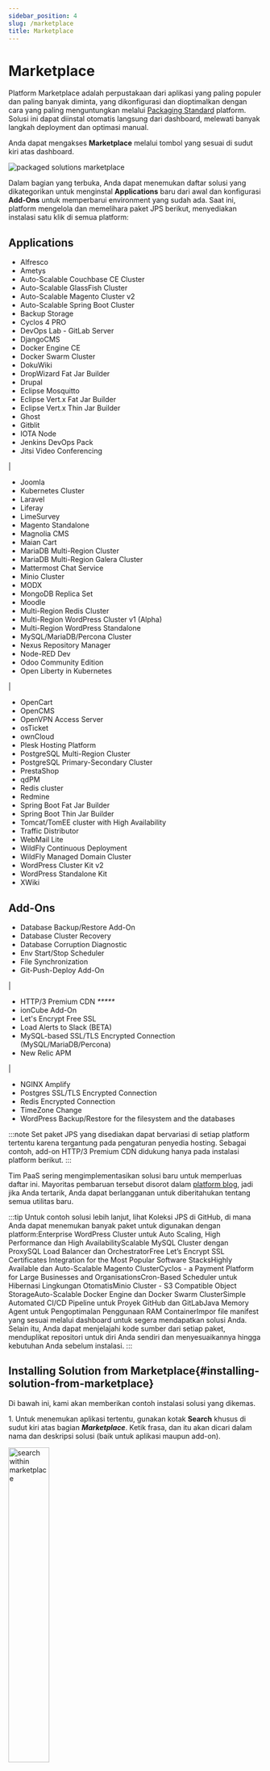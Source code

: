 ```yaml
---
sidebar_position: 4
slug: /marketplace
title: Marketplace
---
```

# Marketplace

Platform Marketplace adalah perpustakaan dari aplikasi yang paling populer dan paling banyak diminta, yang dikonfigurasi dan dioptimalkan dengan cara yang paling menguntungkan melalui [Packaging Standard](<https://docs.dewacloud.com/docs/packaging-standard/>) platform. Solusi ini dapat diinstal otomatis langsung dari dashboard, melewati banyak langkah deployment dan optimasi manual.

Anda dapat mengakses **Marketplace** melalui tombol yang sesuai di sudut kiri atas dashboard.

<img src="https://assets.dewacloud.com/dewacloud-docs/development-tools/api-and-cli/cloud-scripting-and-jps/marketplace/marketplace-1.png" alt="packaged solutions marketplace" max-width="100%"/>

Dalam bagian yang terbuka, Anda dapat menemukan daftar solusi yang dikategorikan untuk menginstal **Applications** baru dari awal dan konfigurasi **Add-Ons** untuk memperbarui environment yang sudah ada. Saat ini, platform mengelola dan memelihara paket JPS berikut, menyediakan instalasi satu klik di semua platform:

Applications  
---  
  
  * Alfresco
  * Ametys
  * Auto-Scalable Couchbase CE Cluster
  * Auto-Scalable GlassFish Cluster
  * Auto-Scalable Magento Cluster v2
  * Auto-Scalable Spring Boot Cluster
  * Backup Storage
  * Cyclos 4 PRO
  * DevOps Lab - GitLab Server
  * DjangoCMS
  * Docker Engine CE
  * Docker Swarm Cluster
  * DokuWiki
  * DropWizard Fat Jar Builder
  * Drupal
  * Eclipse Mosquitto
  * Eclipse Vert.x Fat Jar Builder
  * Eclipse Vert.x Thin Jar Builder
  * Ghost
  * Gitblit
  * IOTA Node
  * Jenkins DevOps Pack
  * Jitsi Video Conferencing

|

  * Joomla
  * Kubernetes Cluster
  * Laravel
  * Liferay
  * LimeSurvey
  * Magento Standalone
  * Magnolia CMS
  * Maian Cart
  * MariaDB Multi-Region Cluster 
  * MariaDB Multi-Region Galera Cluster 
  * Mattermost Chat Service
  * Minio Cluster
  * MODX
  * MongoDB Replica Set
  * Moodle
  * Multi-Region Redis Cluster 
  * Multi-Region WordPress Cluster v1 (Alpha)
  * Multi-Region WordPress Standalone
  * MySQL/MariaDB/Percona Cluster
  * Nexus Repository Manager
  * Node-RED Dev
  * Odoo Community Edition
  * Open Liberty in Kubernetes

|

  * OpenCart
  * OpenCMS
  * OpenVPN Access Server
  * osTicket
  * ownCloud
  * Plesk Hosting Platform
  * PostgreSQL Multi-Region Cluster
  * PostgreSQL Primary-Secondary Cluster
  * PrestaShop
  * qdPM
  * Redis cluster
  * Redmine
  * Spring Boot Fat Jar Builder
  * Spring Boot Thin Jar Builder
  * Tomcat/TomEE cluster with High Availability
  * Traffic Distributor
  * WebMail Lite
  * WildFly Continuous Deployment
  * WildFly Managed Domain Cluster
  * WordPress Cluster Kit v2
  * WordPress Standalone Kit
  * XWiki

  
Add-Ons  
---  
  
  * Database Backup/Restore Add-On
  * Database Cluster Recovery
  * Database Corruption Diagnostic
  * Env Start/Stop Scheduler
  * File Synchronization
  * Git-Push-Deploy Add-On

|

  * HTTP/3 Premium CDN _*****_
  * ionCube Add-On
  * Let's Encrypt Free SSL
  * Load Alerts to Slack (BETA)
  * MySQL-based SSL/TLS Encrypted Connection (MySQL/MariaDB/Percona)
  * New Relic APM

|

  * NGINX Amplify
  * Postgres SSL/TLS Encrypted Connection
  * Redis Encrypted Connection
  * TimeZone Change
  * WordPress Backup/Restore for the filesystem and the databases

  
:::note 
Set paket JPS yang disediakan dapat bervariasi di setiap platform tertentu karena tergantung pada pengaturan penyedia hosting. Sebagai contoh, add-on HTTP/3 Premium CDN didukung hanya pada instalasi platform berikut. 
:::

Tim PaaS sering mengimplementasikan solusi baru untuk memperluas daftar ini. Mayoritas pembaruan tersebut disorot dalam [platform blog](<https://www.virtuozzo.com/company/blog/>), jadi jika Anda tertarik, Anda dapat berlangganan untuk diberitahukan tentang semua utilitas baru.

:::tip 
Untuk contoh solusi lebih lanjut, lihat Koleksi JPS di GitHub, di mana Anda dapat menemukan banyak paket untuk digunakan dengan platform:Enterprise WordPress Cluster untuk Auto Scaling, High Performance dan High AvailabilityScalable MySQL Cluster dengan ProxySQL Load Balancer dan OrchestratorFree Let’s Encrypt SSL Certificates Integration for the Most Popular Software StacksHighly Available dan Auto-Scalable Magento ClusterCyclos - a Payment Platform for Large Businesses and OrganisationsCron-Based Scheduler untuk Hibernasi Lingkungan OtomatisMinio Cluster - S3 Compatible Object StorageAuto-Scalable Docker Engine dan Docker Swarm ClusterSimple Automated CI/CD Pipeline untuk Proyek GitHub dan GitLabJava Memory Agent untuk Pengoptimalan Penggunaan RAM ContainerImpor file manifest yang sesuai melalui dashboard untuk segera mendapatkan solusi Anda. Selain itu, Anda dapat menjelajahi kode sumber dari setiap paket, menduplikat repositori untuk diri Anda sendiri dan menyesuaikannya hingga kebutuhan Anda sebelum instalasi. 
:::

## Installing Solution from Marketplace{#installing-solution-from-marketplace}

Di bawah ini, kami akan memberikan contoh instalasi solusi yang dikemas.

1\. Untuk menemukan aplikasi tertentu, gunakan kotak **Search** khusus di sudut kiri atas bagian _**Marketplace**_. Ketik frasa, dan itu akan dicari dalam nama dan deskripsi solusi (baik untuk aplikasi maupun add-on).

<img src="https://assets.dewacloud.com/dewacloud-docs/development-tools/api-and-cli/cloud-scripting-and-jps/marketplace/marketplace-2.png" alt="search within marketplace" width="40%"/>

2\. Kami akan menggunakan **WordPress Standalone Kit** sebagai contoh. Pilih dari hasil pencarian yang diusulkan untuk segera membuka bingkai instalasi. Atau, Anda dapat menemukan solusi yang diperlukan secara manual dalam daftar yang dikategorikan (bagian _Content Management_ dalam kasus kami), arahkan kursor ke atas untuk membuka detail tambahan, dan klik **Install**.

<img src="https://assets.dewacloud.com/dewacloud-docs/development-tools/api-and-cli/cloud-scripting-and-jps/marketplace/marketplace-3.png" alt="install solution from marketplace" max-width="100%"/>

3\. Berdasarkan paket tertentu, Anda mungkin perlu memberikan beberapa data tambahan untuk menyesuaikan solusi hingga sesuai kebutuhan Anda. Sebagai contoh, itu bisa menjadi jumlah node yang diinginkan atau ketersediaan opsi spesifik.

Untuk ikhtisar yang mendetail tentang keunikan [WordPress Standalone Hosting](<https://www.virtuozzo.com/company/blog/wordpress-hosting-standalone-container/>), lihat artikel yang ditautkan di blog kami. Secara umum, pengaturan dasar (yaitu diwajibkan oleh aplikasi mana pun) adalah nama environment, [alias](<https://docs.dewacloud.com/docs/environment-aliases/>), dan, jika tersedia, [region](<https://docs.dewacloud.com/docs/environment-regions/>).

<img src="https://assets.dewacloud.com/dewacloud-docs/development-tools/api-and-cli/cloud-scripting-and-jps/marketplace/marketplace-4.png" alt="solution installation frame" width="70%"/>

Klik **Install** untuk melanjutkan.

4\. Proses instalasi mungkin memerlukan waktu beberapa menit, tergantung pada solusi yang dipilih.

<img src="https://assets.dewacloud.com/dewacloud-docs/development-tools/api-and-cli/cloud-scripting-and-jps/marketplace/marketplace-5.png" alt="solution automatic installation" width="50%"/>

:::tip 
Anda dapat melacak proses instalasi paket JPS dengan detail melalui console Cloud Scripting. Saat masuk ke akun dashboard Anda, tambahkan sufiks /console ke URL: https://app.{platformDomain}/console 
<img src="https://assets.dewacloud.com/dewacloud-docs/development-tools/api-and-cli/cloud-scripting-and-jps/marketplace/marketplace-6.png" alt="platform console" max-width="100%"/>
:::

5\. Setelah semua konfigurasi yang diperlukan, Anda akan melihat bingkai keberhasilan. Dalam kasus kami, itu juga menyediakan data administrasi yang sesuai (yang juga dikirim melalui email notifikasi yang sesuai).

<img src="https://assets.dewacloud.com/dewacloud-docs/development-tools/api-and-cli/cloud-scripting-and-jps/marketplace/marketplace-7.png" alt="marketplace installation success" width="60%"/>

Klik tombol **Open in Browser**.

6\. Aplikasi siap pakai Anda akan dibuka di tab browser baru.

<img src="https://assets.dewacloud.com/dewacloud-docs/development-tools/api-and-cli/cloud-scripting-and-jps/marketplace/marketplace-8.png" alt="WordPress automatically installed" max-width="100%"/>

Itu saja! Sekarang, Anda dapat menikmati menggunakan aplikasi Anda.

## Baca Juga{#whats-next}

  * [JPS Overview](<https://docs.dewacloud.com/docs/packaging-standard/>)
  * [Application Manifest](<https://docs.dewacloud.com/docs/application-manifest/>)
  * [Cloud Scripting](<https://docs.cloudscripting.com/>)